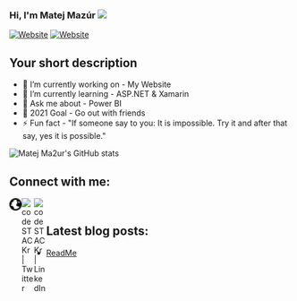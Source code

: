 ### Hi, I'm Matej Mazúr <img src="https://media.giphy.com/media/hvRJCLFzcasrR4ia7z/giphy.gif" width="25px">
[![Website](https://img.shields.io/badge/Author%20%40%20matejmazur.net-blogs%20&%20website-orange?style=flat-square)](https://matejmazur.net)
[![Website](https://img.shields.io/badge/student%20%40%20spse--po.sk-student-green?style=flat-square)](http://spse-po.sk)

## Your short description
- 🔭 I’m currently working on - My Website
- 🌱 I’m currently learning - ASP.NET & Xamarin
- 💬 Ask me about - Power BI
- 🥅 2021 Goal - Go out with friends
- ⚡ Fun fact - "If someone say to you: It is impossible. Try it and after that say, yes it is possible."

![Matej Ma2ur's GitHub stats](https://github-readme-stats.vercel.app/api?username=MatejMa2ur&theme=graywhite&show_icons=true)

## Connect with me:
[<img align="left" alt="codeSTACKr.com" width="22px" src="https://raw.githubusercontent.com/iconic/open-iconic/master/svg/globe.svg" />][website]
[<img align="left" alt="codeSTACKr | Twitter" width="22px" src="https://cdn.jsdelivr.net/npm/simple-icons@v3/icons/twitter.svg" />][twitter]
[<img align="left" alt="codeSTACKr | LinkedIn" width="22px" src="https://cdn.jsdelivr.net/npm/simple-icons@v3/icons/linkedin.svg" />][linkedin]
<br />

<!-- Optional if you have blogs -->
## Latest blog posts:
<!-- BLOG-POST-LIST:START -->
- [ReadMe](https://matejmazur.net/Blog/Details?id=1)
<!-- BLOG-POST-LIST:END -->

<!-- This section you create this variables that are used above -->
[website]: https://matejmazur.net
[twitter]: https://twitter.com/matej_mazur
[linkedin]: https://www.linkedin.com/in/matej-mazur/

